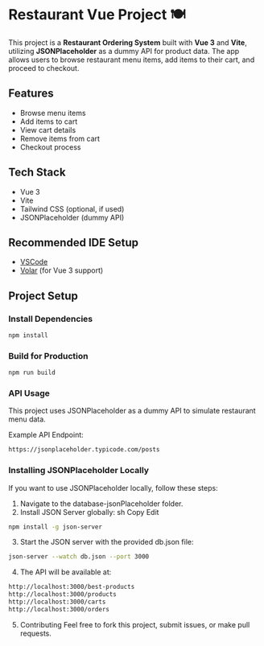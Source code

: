 # Restaurant Vue Project 🍽️

This project is a **Restaurant Ordering System** built with **Vue 3** and **Vite**, utilizing **JSONPlaceholder** as a dummy API for product data. The app allows users to browse restaurant menu items, add items to their cart, and proceed to checkout.

## Features

- Browse menu items
- Add items to cart
- View cart details
- Remove items from cart
- Checkout process

## Tech Stack

- Vue 3
- Vite
- Tailwind CSS (optional, if used)
- JSONPlaceholder (dummy API)

## Recommended IDE Setup

- [VSCode](https://code.visualstudio.com/)
- [Volar](https://marketplace.visualstudio.com/items?itemName=Vue.volar) (for Vue 3 support)

## Project Setup

### Install Dependencies
```sh
npm install
```

### Build for Production
```sh
npm run build
```

### API Usage

This project uses JSONPlaceholder as a dummy API to simulate restaurant menu data.

Example API Endpoint:
```sh
https://jsonplaceholder.typicode.com/posts
```

### Installing JSONPlaceholder Locally
If you want to use JSONPlaceholder locally, follow these steps: 
1. Navigate to the database-jsonPlaceholder folder.
2. Install JSON Server globally: sh Copy Edit

```sh
npm install -g json-server
```

3. Start the JSON server with the provided db.json file:
```sh
json-server --watch db.json --port 3000
```

4. The API will be available at:
```sh
http://localhost:3000/best-products
http://localhost:3000/products
http://localhost:3000/carts
http://localhost:3000/orders
```

5. Contributing
Feel free to fork this project, submit issues, or make pull requests.



